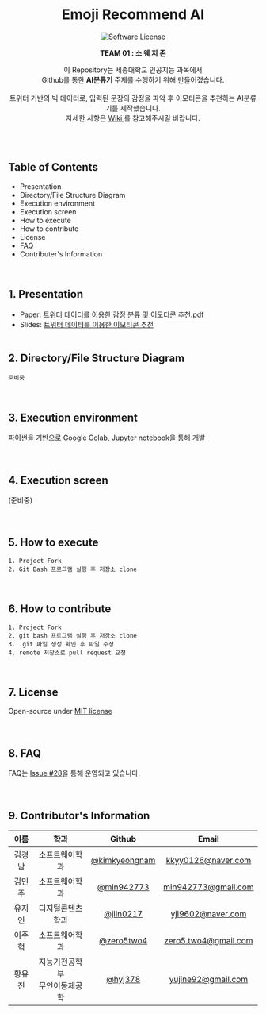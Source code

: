<div align="center">
 <h1 align="center">Emoji Recommend AI</h1>
 <p align="center">
    <a href="https://tldrlegal.com/license/mit-license">
          <img src="https://img.shields.io/badge/license-MIT-brightgreen.svg?style=flat-square" alt="Software License">
    </a>
  
 </p>
 <p align="center">
  <b>TEAM 01 : 소 웨 지 존</b>
 </p>
 <p align="center">
  이 Repository는 세종대학교 인공지능 과목에서 <br>Github를 통한 <b>AI분류기</b> 주제를 수행하기 위해 만들어졌습니다.<br><br>
  트위터 기반의 빅 데이터로, 입력된 문장의 감정을 파악 후 이모티콘을 추천하는 AI분류기를 제작했습니다.<br>
자세한 사항은 <a href=https://github.com/sejongresearch/EmojiRecommand/wiki> Wiki </a>를 참고해주시길 바랍니다.<br>
 </p>
</div>


<br>
<br>

## Table of Contents
* Presentation
* Directory/File Structure Diagram
* Execution environment
* Execution screen
* How to execute
* How to contribute
* License
* FAQ
* Contributer's Information

<br>

## 1. Presentation
* Paper: [트위터 데이터를 이용한 감정 분류 및 이모티콘 추천.pdf](https://github.com/sejongresearch/EmojiRecommend/files/3319035/default.pdf)
* Slides: [트위터 데이터를 이용한 이모티콘 추천](https://docs.google.com/presentation/d/1vxVN929AROXwZqxRFx3-4DvX7_vZiYLV/edit#slide=id.p1)
<br><br>

## 2. Directory/File Structure Diagram
```
준비중
```
<br>

## 3. Execution environment 
파이썬을 기반으로 Google Colab, Jupyter notebook을 통해 개발
<br><br><br>

## 4. Execution screen
(준비중)
<br><br><br>

## 5. How to execute
```
1. Project Fork
2. Git Bash 프로그램 실행 후 저장소 clone
```
<br>

## 6. How to contribute
```
1. Project Fork
2. git bash 프로그램 실행 후 저장소 clone
3. .git 파일 생성 확인 후 파일 수정
4. remote 저장소로 pull request 요청
```
<br>

## 7. License
Open-source under [MIT license]()
<br><br><br>

## 8. FAQ
FAQ는 [Issue #28](https://github.com/sejongresearch/EmojiRecommand/issues/28)을 통해 운영되고 있습니다.
<br><br><br>

## 9. Contributor's Information
| 이름| 학과 | Github | Email |
|:---:|:---:|:---:|:---:|
|김경남|소프트웨어학과|[@kimkyeongnam](https://github.com/kimkyeongnam)|[kkyy0126@naver.com](kkyy0126@naver.com)|
|김민주|소프트웨어학과|[@min942773](https://github.com/min942773)|min942773@gmail.com|
|유지인|디지털콘텐츠학과|[@jiin0217](https://github.com/jiin0217)|yji9602@naver.com|
|이주혁|소프트웨어학과|[@zero5two4](https://github.com/zero5two4)|zero5.two4@gmail.com|
|황유진|지능기전공학부<br>무인이동체공학|[@hyj378](https://github.com/hyj378)|yujine92@gmail.com|
